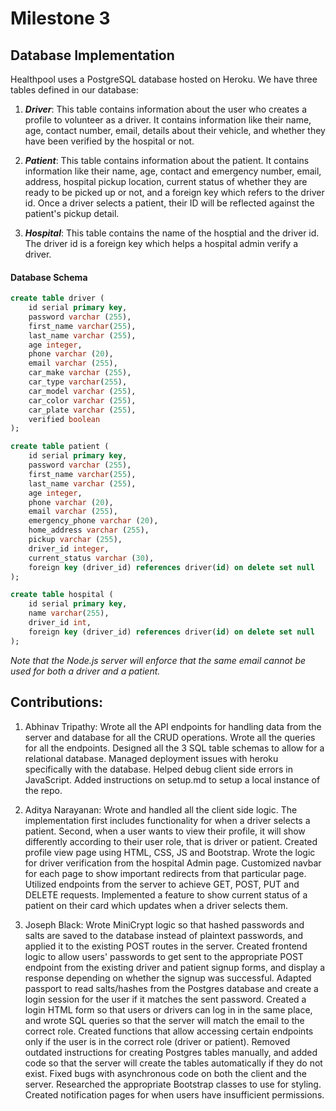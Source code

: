 # Milestone 3

## Database Implementation 

Healthpool uses a PostgreSQL database hosted on Heroku.
We have three tables defined in our database:

1. ***Driver***: This table contains information about the user who creates a profile to volunteer as a driver. It contains information like their name, age, contact number, email, details about their vehicle, and whether they have been verified by the hospital or not. 

2. ***Patient***: This table contains information about the patient. It contains information like their name, age, contact and emergency number, email, address, hospital pickup location, current status of whether they are ready to be picked up or not, and a foreign key which refers to the driver id. Once a driver selects a patient, their ID will be reflected against the patient's pickup detail. 

3. ***Hospital***: This table contains the name of the hosptial and the driver id. The driver id is a foreign key which helps a hospital admin verify a driver. 

#### Database Schema

```sql
create table driver (
    id serial primary key, 
    password varchar (255),
    first_name varchar(255), 
    last_name varchar (255),
    age integer, 
    phone varchar (20),
    email varchar (255), 
    car_make varchar (255),
    car_type varchar(255),
    car_model varchar (255),
    car_color varchar (255),
    car_plate varchar (255),
    verified boolean
);

create table patient (
    id serial primary key, 
    password varchar (255),
    first_name varchar(255), 
    last_name varchar (255),
    age integer, 
    phone varchar (20),
    email varchar (255), 
    emergency_phone varchar (20), 
    home_address varchar (255),
    pickup varchar (255),
    driver_id integer, 
    current_status varchar (30),
    foreign key (driver_id) references driver(id) on delete set null
);

create table hospital (
    id serial primary key, 
    name varchar(255),
    driver_id int, 
    foreign key (driver_id) references driver(id) on delete set null 
);
```

*Note that the Node.js server will enforce that the same email cannot be used for both a driver and a patient.*

## Contributions:

1. Abhinav Tripathy: Wrote all the API endpoints for handling data from the server and database for all the CRUD operations. Wrote all the queries for all the endpoints. Designed all the 3 SQL table schemas to allow for a relational database. Managed deployment issues with heroku specifically with the database. Helped debug client side errors in JavaScript. Added instructions on setup.md to setup a local instance of the repo. 

2. Aditya Narayanan: Wrote and handled all the client side logic. The implementation first includes functionality for when a driver selects a patient. Second, when a user wants to view their profile, it will show differently according to their user role, that is driver or patient. Created profile view page using HTML, CSS, JS and Bootstrap. Wrote the logic for driver verification from the hospital Admin page. Customized navbar for each page to show important redirects from that particular page. Utilized endpoints from the server to achieve GET, POST, PUT and DELETE requests. Implemented a feature to show current status of a patient on their card which updates when a driver selects them. 

3. Joseph Black: Wrote MiniCrypt logic so that hashed passwords and salts are saved to the database instead of plaintext passwords, and applied it to the existing POST routes in the server. Created frontend logic to allow users' passwords to get sent to the appropriate POST endpoint from the existing driver and patient signup forms, and display a response depending on whether the signup was successful. Adapted passport to read salts/hashes from the Postgres database and create a login session for the user if it matches the sent password. Created a login HTML form so that users or drivers can log in in the same place, and wrote SQL queries so that the server will match the email to the correct role. Created functions that allow accessing certain endpoints only if the user is in the correct role (driver or patient). Removed outdated instructions for creating Postgres tables manually, and added code so that the server will create the tables automatically if they do not exist. Fixed bugs with asynchronous code on both the client and the server. Researched the appropriate Bootstrap classes to use for styling. Created notification pages for when users have insufficient permissions.